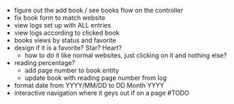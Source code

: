 - figure out the add book / see books flow on the controller
- fix book form to match website
- view logs set up  with ALL entries
- view logs according to clicked book
- books views by status and favorite
- design if it is a favorite? Star? Heart?
	- how to do it like normal websites, just clicking on it and nothing else?
- reading percentage? 
	- add page number to book entity
	- update book with reading page number from log
- format date from YYYY/MM/DD to DD Month YYYY
- interactive navigation where it geys out if on a page
#TODO 